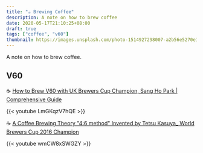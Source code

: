 ```yaml
---
title: "☕️ Brewing Coffee"
description: A note on how to brew coffee
date: 2020-05-17T21:10:25+08:00
draft: true
tags: ["coffee", "v60"]
thumbnail: https://images.unsplash.com/photo-1514927298007-a2b56e5270e1?ixlib=rb-1.2.1&ixid=eyJhcHBfaWQiOjEyMDd9&auto=format&fit=crop&w=1000&q=80
---
```




A note on how to brew coffee.

## V60

☕️ [How to Brew V60 with UK Brewers Cup Champion, Sang Ho Park | Comprehensive Guide](https://www.youtube.com/watch?v=LmGKqzV7hQE)

{{< youtube LmGKqzV7hQE >}}

☕️ [A Coffee Brewing Theory "4:6 method" Invented by Tetsu Kasuya_ World Brewers Cup 2016 Champion](https://www.youtube.com/watch?v=wmCW8xSWGZY)

{{< youtube wmCW8xSWGZY >}}